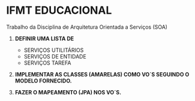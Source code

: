 # IFMT EDUCACIONAL
Trabalho da Disciplina de Arquitetura Orientada a Serviços (SOA)

1. **DEFINIR UMA LISTA DE** <br />

	- SERVIÇOS UTILITÁRIOS <br />
     - SERVIÇOS DE ENTIDADE <br />
     - SERVIÇOS TAREFA <br />
2. **IMPLEMENTAR AS CLASSES (AMARELAS) COMO VO´S  SEGUINDO O MODELO FORNECIDO.**<br />
3.  **FAZER O MAPEAMENTO (JPA) NOS VO´S.**<br />
